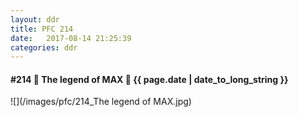 ```yaml
---
layout: ddr
title: PFC 214
date:   2017-08-14 21:25:39
categories: ddr
---
```


#### **#214** 🎉 The legend of MAX 🎉 <span class="pull-right">{{ page.date | date_to_long_string }}</span>
![](/images/pfc/214_The legend of MAX.jpg)
